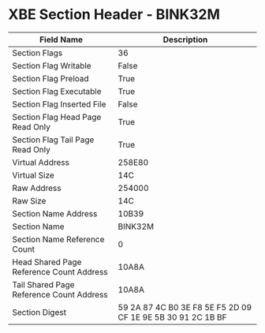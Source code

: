 # XBE Section Header - BINK32M

| Field Name | Description |
|---|---|
| Section Flags | 36 |
| Section Flag Writable | False |
| Section Flag Preload | True |
| Section Flag Executable | True |
| Section Flag Inserted File | False |
| Section Flag Head Page Read Only | True |
| Section Flag Tail Page Read Only | True |
| Virtual Address | 258E80 |
| Virtual Size | 14C |
| Raw Address | 254000 |
| Raw Size | 14C |
| Section Name Address | 10B39 |
| Section Name | BINK32M |
| Section Name Reference Count | 0 |
| Head Shared Page Reference Count Address | 10A8A |
| Tail Shared Page Reference Count Address | 10A8A |
| Section Digest | 59 2A 87 4C B0 3E F8 5E F5 2D 09 CF 1E 9E 5B 30 91 2C 1B BF |
